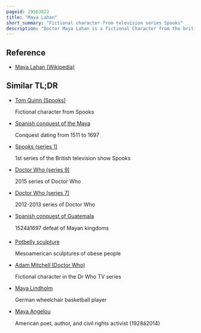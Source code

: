 ```yaml
---
pageid: 29563822
title: "Maya Lahan"
short_summary: "Fictional character from television series Spooks"
description: "Doctor Maya Lahan is a fictional Character from the british Spy Television Series spooks which follows the Exploits of Section D a Counter-Terrorism Division in Mi5. She is portrayed by the british Actress Laila Rouass. Maya is introduced in the ninth Series of the Programme as the first Love and former Girlfriend of John Bateman fifteen Years before the Events of the Series."
---
```


## Reference

- [Maya Lahan (Wikipedia)](https://en.wikipedia.org/?curid=29563822)

## Similar TL;DR

- [Tom Quinn (Spooks)](/tldr/en/tom-quinn-spooks)

  Fictional character from Spooks

- [Spanish conquest of the Maya](/tldr/en/spanish-conquest-of-the-maya)

  Conquest dating from 1511 to 1697

- [Spooks (series 1)](/tldr/en/spooks-series-1)

  1st series of the British television show Spooks

- [Doctor Who (series 9)](/tldr/en/doctor-who-series-9)

  2015 series of Doctor Who

- [Doctor Who (series 7)](/tldr/en/doctor-who-series-7)

  2012-2013 series of Doctor Who

- [Spanish conquest of Guatemala](/tldr/en/spanish-conquest-of-guatemala)

  1524â1697 defeat of Mayan kingdoms

- [Potbelly sculpture](/tldr/en/potbelly-sculpture)

  Mesoamerican sculptures of obese people

- [Adam Mitchell (Doctor Who)](/tldr/en/adam-mitchell-doctor-who)

  Fictional character in the Dr Who TV series

- [Maya Lindholm](/tldr/en/maya-lindholm)

  German wheelchair basketball player

- [Maya Angelou](/tldr/en/maya-angelou)

  American poet, author, and civil rights activist (1928â2014)
